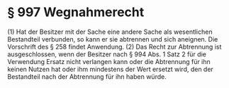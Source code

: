 # § 997 Wegnahmerecht
(1) Hat der Besitzer mit der Sache eine andere Sache als wesentlichen Bestandteil verbunden, so kann er sie abtrennen und sich aneignen. Die Vorschrift des § 258 findet Anwendung.
(2) Das Recht zur Abtrennung ist ausgeschlossen, wenn der Besitzer nach § 994 Abs. 1 Satz 2 für die Verwendung Ersatz nicht verlangen kann oder die Abtrennung für ihn keinen Nutzen hat oder ihm mindestens der Wert ersetzt wird, den der Bestandteil nach der Abtrennung für ihn haben würde.
